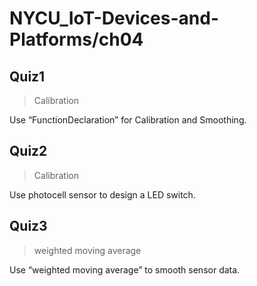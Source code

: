 # NYCU_IoT-Devices-and-Platforms/ch04
## Quiz1
> Calibration

Use “FunctionDeclaration” for Calibration and Smoothing.

## Quiz2
> Calibration

Use photocell sensor to design a LED switch.

## Quiz3
> weighted moving average

Use “weighted moving average” to smooth sensor data.
